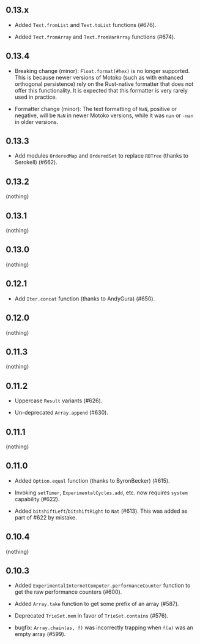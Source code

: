 ## 0.13.x

* Added `Text.fromList` and `Text.toList` functions (#676).

* Added `Text.fromArray` and `Text.fromVarArray` functions (#674).

## 0.13.4

* Breaking change (minor): `Float.format(#hex)` is no longer supported. 
  This is because newer versions of Motoko (such as with enhanced orthogonal persistence)
  rely on the Rust-native formatter that does not offer this functionality.
  It is expected that this formatter is very rarely used in practice.

* Formatter change (minor): The text formatting of `NaN`, positive or negative, 
  will be `NaN` in newer Motoko versions, while it was `nan` or `-nan` in older versions.

## 0.13.3

* Add modules `OrderedMap` and `OrderedSet` to replace `RBTree` (thanks to Serokell) (#662).

## 0.13.2

(nothing)

## 0.13.1

(nothing)

## 0.13.0

(nothing)

## 0.12.1

* Add `Iter.concat` function (thanks to AndyGura) (#650).

## 0.12.0

(nothing)

## 0.11.3

(nothing)

## 0.11.2

* Uppercase `Result` variants (#626).

* Un-deprecated `Array.append` (#630).

## 0.11.1

(nothing)

## 0.11.0

* Added `Option.equal` function (thanks to ByronBecker) (#615).

* Invoking `setTimer`, `ExperimentalCycles.add`, etc. now requires `system` capability (#622).

* Added `bitshiftLeft`/`bitshiftRight` to `Nat` (#613).
  This was added as part of #622 by mistake.

## 0.10.4

(nothing)

## 0.10.3

* Added `ExperimentalInternetComputer.performanceCounter` function to get the raw performance counters (#600).

* Added `Array.take` function to get some prefix of an array (#587).

* Deprecated `TrieSet.mem` in favor of `TrieSet.contains` (#576).

* bugfix: `Array.chain(as, f)` was incorrectly trapping when `f(a)` was an empty array (#599).
